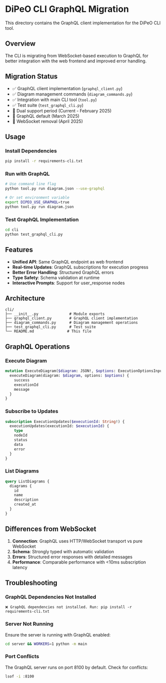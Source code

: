 # DiPeO CLI GraphQL Migration

This directory contains the GraphQL client implementation for the DiPeO CLI tool.

## Overview

The CLI is migrating from WebSocket-based execution to GraphQL for better integration with the web frontend and improved error handling.

## Migration Status

- ✅ GraphQL client implementation (`graphql_client.py`)
- ✅ Diagram management commands (`diagram_commands.py`)
- ✅ Integration with main CLI tool (`tool.py`)
- ✅ Test suite (`test_graphql_cli.py`)
- 🔄 Dual support period (Current - February 2025)
- 📅 GraphQL default (March 2025)
- 📅 WebSocket removal (April 2025)

## Usage

### Install Dependencies

```bash
pip install -r requirements-cli.txt
```

### Run with GraphQL

```bash
# Use command line flag
python tool.py run diagram.json --use-graphql

# Or set environment variable
export DIPEO_USE_GRAPHQL=true
python tool.py run diagram.json
```

### Test GraphQL Implementation

```bash
cd cli
python test_graphql_cli.py
```

## Features

- **Unified API**: Same GraphQL endpoint as web frontend
- **Real-time Updates**: GraphQL subscriptions for execution progress
- **Better Error Handling**: Structured GraphQL errors
- **Type Safety**: Schema validation at runtime
- **Interactive Prompts**: Support for user_response nodes

## Architecture

```
cli/
├── __init__.py              # Module exports
├── graphql_client.py        # GraphQL client implementation
├── diagram_commands.py      # Diagram management operations
├── test_graphql_cli.py      # Test suite
└── README.md               # This file
```

## GraphQL Operations

### Execute Diagram
```graphql
mutation ExecuteDiagram($diagram: JSON!, $options: ExecutionOptionsInput) {
  executeDiagram(diagram: $diagram, options: $options) {
    success
    executionId
    message
  }
}
```

### Subscribe to Updates
```graphql
subscription ExecutionUpdates($executionId: String!) {
  executionUpdates(executionId: $executionId) {
    type
    nodeId
    status
    data
    error
  }
}
```

### List Diagrams
```graphql
query ListDiagrams {
  diagrams {
    id
    name
    description
    created_at
  }
}
```

## Differences from WebSocket

1. **Connection**: GraphQL uses HTTP/WebSocket transport vs pure WebSocket
2. **Schema**: Strongly typed with automatic validation
3. **Errors**: Structured error responses with detailed messages
4. **Performance**: Comparable performance with <10ms subscription latency

## Troubleshooting

### GraphQL Dependencies Not Installed
```
❌ GraphQL dependencies not installed. Run: pip install -r requirements-cli.txt
```

### Server Not Running
Ensure the server is running with GraphQL enabled:
```bash
cd server && WORKERS=1 python -m main
```

### Port Conflicts
The GraphQL server runs on port 8100 by default. Check for conflicts:
```bash
lsof -i :8100
```